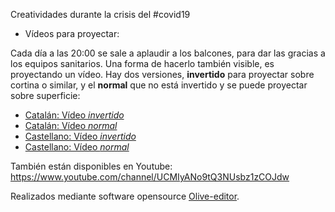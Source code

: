 Creatividades durante la crisis del #covid19
* Vídeos para proyectar:

Cada día a las 20:00 se sale a aplaudir a los balcones, para dar las gracias a los equipos sanitarios. Una forma de hacerlo también visible, es proyectando un vídeo. Hay dos versiones, **invertido** para proyectar sobre cortina o similar, y el **normal** que no está invertido y se puede proyectar sobre superficie:
- [Catalán: Vídeo *invertido*](https://github.com/akirasan/covid19/blob/master/gracies4_cat_invert.mkv)
- [Catalán: Vídeo *normal*](https://github.com/akirasan/covid19/blob/master/gracies4_cat_normal.mkv)
- [Castellano: Vídeo *invertido*](https://github.com/akirasan/covid19/blob/master/gracies4_cas_invert.mkv)
- [Castellano: Vídeo *normal*](https://github.com/akirasan/covid19/blob/master/gracies4_cas_normal.mkv)

También están disponibles en Youtube: https://www.youtube.com/channel/UCMIyANo9tQ3NUsbz1zCOJdw

Realizados mediante software opensource [Olive-editor](https://www.olivevideoeditor.org/).
